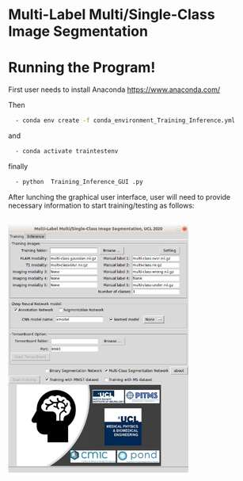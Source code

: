 # Multi-Label Multi/Single-Class Image Segmentation

# Running the Program!

First user needs to install Anaconda https://www.anaconda.com/

Then


```sh
  - conda env create -f conda_environment_Training_Inference.yml  
``` 
and 

```sh
  - conda activate traintestenv  
``` 
finally

```sh
  - python  Training_Inference_GUI .py 
``` 

After lunching the graphical user interface, user will need to provide necessary information to start training/testing as follows:  

<br>
 <img height="500" src="images/GUI.png" />
 </br>
